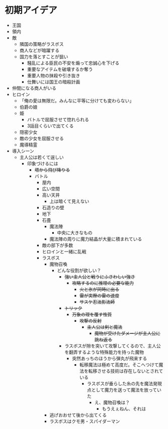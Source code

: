 # 初期アイデア
- 王国
- 領内
- 敵
  - 隣国の策略がラスボス
  - 商人などが暗躍する
  - 国力を落とすことが狙い
    - 騒乱による臣民の不安を煽って忠誠心を下げる
    - 重要なアイテムを破壊するか奪う
    - 重要人物の抹殺や引き抜き
    - 仕舞いには国王の暗殺計画
- 仲間になる商人がいる
- ヒロイン
  - 「俺の愛は無限だ。みんなに平等に分けても変わらない」
  - 伯爵の娘
  - 姫
    - バトルで屈服させて惚れられる
    - 3話目くらいで出てくる
  - 隠密少女
  - 敵の少女を屈服させる
  - 魔導精霊
- 導入シーン　
  - 主人公は若くて逞しい
    - 印象づけるには
      - ~~塔から飛び降りる~~
      - バトル
        - 屋内
        - 広い空間
        - 高い天井
          - 上は暗くて見えない
        - 石造りの壁
        - 地下
        - 石畳
          - 魔法陣
            - 中央に大きなもの
          - 魔法陣の周りに魔力結晶が大量に積まれている
        - 敵の部下が多数
        - ヒロインと一緒に乱戦
        - ラスボス
          - 魔物召喚
            - どんな役割が欲しい？
              - ~~強い主人公と戦うにふさわしい強さ~~
                - ~~攻略するのに推理の必要な能力~~
                  - ~~火と氷が同時に出る~~
                  - ~~雷が実際の雷の速度~~
                  - ~~サスケ忍法影法師~~
              - ~~トリック~~
                - ~~万象の理を覆す性質~~
                  - ~~攻撃の反射~~
                    - ~~主人公は剣と魔法~~
                      - ~~魔物が受けたダメージが主人公に跳ね返る~~
              - ラスボスが隙を突いて攻撃してくるので、主人公を翻弄するような特殊能力を持った魔物
                - 突然あっちのほうから弾丸が飛来する
                  - 転移魔法は極めて高度だ。そこへつけて魔法を転移させる技術は存在しないとされている
                    - ラスボスが垂らした糸の先を魔法発現点として魔力を送って魔法を放っていた
                      - え、魔物召喚は？
                        - もうえぇねん、それは
          - 逃げおおせて後から出てくる
          - ラスボスはクモ男・スパイダーマン
